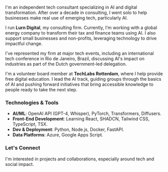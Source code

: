 I'm an independent tech consultant specializing in AI and digital transformation. After over a decade in consulting, I went solo to help businesses make real use of emerging tech, particularly AI.

I run **Lurn Digital**, my consulting firm. Currently, I'm working with a global energy company to transform their tax and finance teams using AI. I also support small businesses and non-profits, leveraging technology to drive impactful change.

I've represented my firm at major tech events, including an international tech conference in Rio de Janeiro, Brazil, discussing AI's impact on industries as part of the Dutch government-led delegation.

I'm a volunteer board member at **TechLabs Rotterdam**, where I help provide free digital education. I lead the AI track, guiding groups through the basics of AI and pushing forward initiatives that bring accessible knowledge to people ready to take the next step. 

### Technologies & Tools

- **AI/ML**: OpenAI API (GPT-4, Whisper), PyTorch, Transformers, Diffusers.
- **Front-End Development**: Learning React, SHADCN, Tailwind CSS, TypeScript, TSX.
- **Dev & Deployment**: Python, Node.js, Docker, FastAPI.
- **Data Platforms**: Azure, Google Apps Script.

### Let's Connect

I'm interested in projects and collaborations, especially around tech and social impact.
